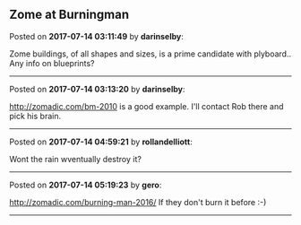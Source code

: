 ## Zome at Burningman
Posted on **2017-07-14 03:11:49** by **darinselby**:

Zome buildings, of all shapes and sizes, is a prime candidate with plyboard.. Any info on blueprints?

---

Posted on **2017-07-14 03:13:20** by **darinselby**:

http://zomadic.com/bm-2010 is a good example.  I'll contact Rob there and pick his brain.

---

Posted on **2017-07-14 04:59:21** by **rollandelliott**:

Wont the rain wventually destroy it?

---

Posted on **2017-07-14 05:19:23** by **gero**:

http://zomadic.com/burning-man-2016/ If they don't burn it before :-)

---

